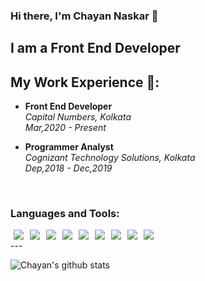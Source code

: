 
### Hi there, I'm Chayan Naskar 👋

  

## I am a Front End Developer

  

## My Work Experience 👷:

-  **Front End Developer**<br />  *Capital Numbers, Kolkata* <br /> *Mar,2020 - Present*

-  **Programmer Analyst**<br /> *Cognizant Technology Solutions, Kolkata* <br/> *Dep,2018 - Dec,2019*

  

<br  />

  

### Languages and Tools:

<img src="https://img.icons8.com/fluent/26/000000/visual-studio-code-2019.png" hspace="5" align="left"/>
<img src="https://img.icons8.com/color/26/000000/html-5.png" hspace="5" align="left"/>
<img src="https://img.icons8.com/color/26/000000/css3.png" hspace="5" align="left"/>
<img src="https://img.icons8.com/color/26/000000/sass.png" hspace="5" align="left"/>
<img src="https://img.icons8.com/color/26/000000/javascript.png" hspace="5" align="left"/>
<img src="https://img.icons8.com/color/26/000000/vue-js.png" hspace="5" align="left"/>
<img src="https://img.icons8.com/color/26/000000/angularjs.png" hspace="5" align="left"/>
<img src="https://img.icons8.com/color/26/000000/git.png" hspace="5" align="left"/>
<img src="https://img.icons8.com/color/26/000000/github.png" hspace="5" align="left"/>


<br />
---
<br />

![Chayan's github stats](https://github-readme-stats.vercel.app/api?username=naskarcn&show_icons=true&theme=radical)
